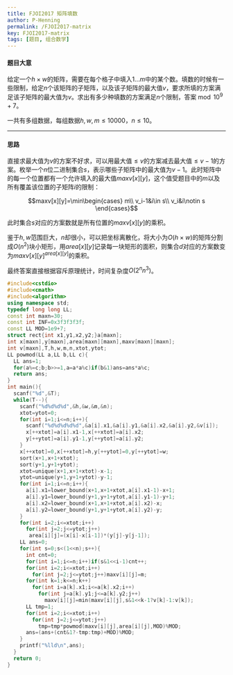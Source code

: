 ```yaml
---
title: FJOI2017 矩阵填数
author: P-Henning
permalink: /FJOI2017-matrix
key: FJOI2017-matrix
tags: [题目, 组合数学]
---
```


#### 题目大意

给定一个$h\times w$的矩阵，需要在每个格子中填入$1\dots m$中的某个数。填数的时候有一些限制，给定$n$个该矩阵的子矩阵，以及该子矩阵的最大值$v$，要求所填的方案满足该子矩阵的最大值为$v$。求出有多少种填数的方案满足$n$个限制，答案$\bmod 10^9+7$。

一共有多组数据，每组数据$h,w,m\leqslant 10000$，$n\leqslant 10$。

<!--more-->

---

#### 思路

直接求最大值为$v$的方案不好求，可以用最大值$\leqslant v$的方案减去最大值$\leqslant v-1$的方案。枚举一个$n$位二进制集合$s$，表示哪些子矩阵中的最大值为$v-1$。此时矩阵中的每一个位置都有一个允许填入的最大值$maxv[x][y]$，这个值受题目中的$m$以及所有覆盖该位置的子矩阵$i$的限制：

$$maxv[x][y]=\min\begin{cases}
m\\
v_i-1&i\in s\\
v_i&i\notin s
\end{cases}$$

此时集合$s$对应的方案数就是所有位置的$maxv[x][y]$的乘积。

鉴于$h,w$范围巨大，$n$却很小，可以把坐标离散化，将大小为$O(h\times w)$的矩阵分割成$O(n^2)$块小矩形，用$area[x][y]$记录每一块矩形的面积，则集合$d$对应的方案数变为$maxv[x][y]^{area[x][y]}$的乘积。

最终答案直接根据容斥原理统计，时间复杂度$O\left(2^nn^3\right)$。

```cpp
#include<cstdio>
#include<cmath>
#include<algorithm>
using namespace std;
typedef long long LL;
const int maxn=30;
const int INF=0x3f3f3f3f;
const LL MOD=1e9+7;
struct rect{int x1,y1,x2,y2;}a[maxn];
int x[maxn],y[maxn],area[maxn][maxn],maxv[maxn][maxn];
int v[maxn],T,h,w,m,n,xtot,ytot;
LL powmod(LL a,LL b,LL c){
  LL ans=1;
  for(a%=c;b;b>>=1,a=a*a%c)if(b&1)ans=ans*a%c;
  return ans;
}
int main(){
  scanf("%d",&T);
  while(T--){
    scanf("%d%d%d%d",&h,&w,&m,&n);
    xtot=ytot=0;
    for(int i=1;i<=n;i++){
      scanf("%d%d%d%d%d",&a[i].x1,&a[i].y1,&a[i].x2,&a[i].y2,&v[i]);
      x[++xtot]=a[i].x1-1,x[++xtot]=a[i].x2;
      y[++ytot]=a[i].y1-1,y[++ytot]=a[i].y2;
    }
    x[++xtot]=0,x[++xtot]=h,y[++ytot]=0,y[++ytot]=w;
    sort(x+1,x+1+xtot);
    sort(y+1,y+1+ytot);
    xtot=unique(x+1,x+1+xtot)-x-1;
    ytot=unique(y+1,y+1+ytot)-y-1;
    for(int i=1;i<=n;i++){
      a[i].x1=lower_bound(x+1,x+1+xtot,a[i].x1-1)-x+1;
      a[i].y1=lower_bound(y+1,y+1+ytot,a[i].y1-1)-y+1;
      a[i].x2=lower_bound(x+1,x+1+xtot,a[i].x2)-x;
      a[i].y2=lower_bound(y+1,y+1+ytot,a[i].y2)-y;
    }
    for(int i=2;i<=xtot;i++)
      for(int j=2;j<=ytot;j++)
       area[i][j]=(x[i]-x[i-1])*(y[j]-y[j-1]);
    LL ans=0;
    for(int s=0;s<(1<<n);s++){
      int cnt=0;
      for(int i=1;i<=n;i++)if(s&1<<i-1)cnt++;
      for(int i=2;i<=xtot;i++)
        for(int j=2;j<=ytot;j++)maxv[i][j]=m;
      for(int k=1;k<=n;k++)
        for(int i=a[k].x1;i<=a[k].x2;i++)
          for(int j=a[k].y1;j<=a[k].y2;j++)
            maxv[i][j]=min(maxv[i][j],s&1<<k-1?v[k]-1:v[k]);
      LL tmp=1;
      for(int i=2;i<=xtot;i++)
        for(int j=2;j<=ytot;j++)
          tmp=tmp*powmod(maxv[i][j],area[i][j],MOD)%MOD;
      ans=(ans+(cnt&1?-tmp:tmp)+MOD)%MOD;
    }
    printf("%lld\n",ans);
  }
  return 0;
}
```
